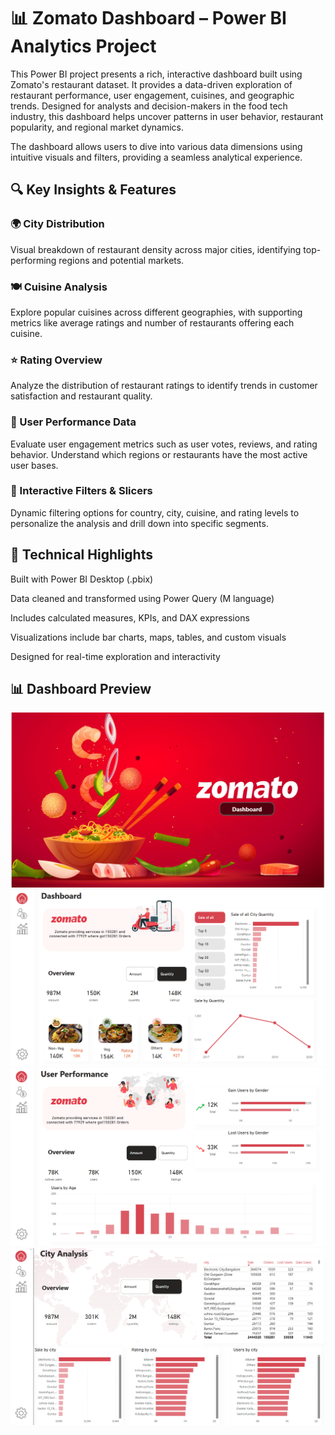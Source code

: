 # 📊 Zomato Dashboard – Power BI Analytics Project
This Power BI project presents a rich, interactive dashboard built using Zomato's restaurant dataset. It provides a data-driven exploration of restaurant performance, user engagement, cuisines, and geographic trends. Designed for analysts and decision-makers in the food tech industry, this dashboard helps uncover patterns in user behavior, restaurant popularity, and regional market dynamics.

The dashboard allows users to dive into various data dimensions using intuitive visuals and filters, providing a seamless analytical experience.

## 🔍 Key Insights & Features
### 🌍 City Distribution
Visual breakdown of restaurant density across major cities, identifying top-performing regions and potential markets.

### 🍽️ Cuisine Analysis
Explore popular cuisines across different geographies, with supporting metrics like average ratings and number of restaurants offering each cuisine.

### ⭐ Rating Overview
Analyze the distribution of restaurant ratings to identify trends in customer satisfaction and restaurant quality.

### 👤 User Performance Data
Evaluate user engagement metrics such as user votes, reviews, and rating behavior. Understand which regions or restaurants have the most active user bases.

### 🔄 Interactive Filters & Slicers
Dynamic filtering options for country, city, cuisine, and rating levels to personalize the analysis and drill down into specific segments.

## 🧩 Technical Highlights
Built with Power BI Desktop (.pbix)

Data cleaned and transformed using Power Query (M language)

Includes calculated measures, KPIs, and DAX expressions

Visualizations include bar charts, maps, tables, and custom visuals

Designed for real-time exploration and interactivity

## 📊 Dashboard Preview
![alt_text](https://github.com/KunalSawlani/Zomato-Analysis-PowerBI/blob/9e89d8c51d1156c46e3755f98522fd12718dbdf2/img1.png)
![alt_text](https://github.com/KunalSawlani/Zomato-Analysis-PowerBI/blob/5e5f6cbb5d6470ba5fe55df9695753f073857213/Preview%201.png)
![alt_text](https://github.com/KunalSawlani/Zomato-Analysis-PowerBI/blob/cc08cb5b21a955a1af76d78f41586b7ab44037be/img3.png)
![alt_text](https://github.com/KunalSawlani/Zomato-Analysis-PowerBI/blob/4a2eea6927ac5b07d13855e38dd99c89f6220ac0/img4.png)
